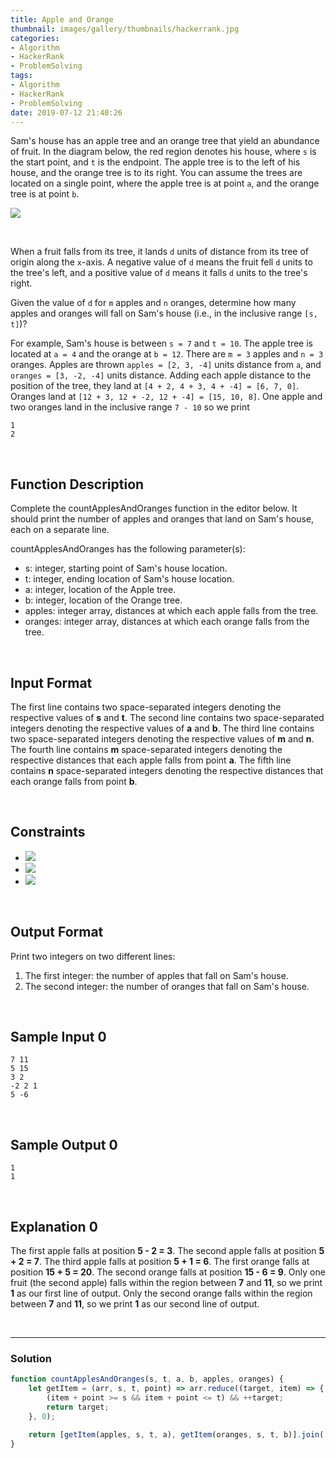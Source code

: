 ```yaml
---
title: Apple and Orange
thumbnail: images/gallery/thumbnails/hackerrank.jpg
categories:
- Algorithm
- HackerRank
- ProblemSolving
tags:
- Algorithm
- HackerRank
- ProblemSolving
date: 2019-07-12 21:40:26
---
```

  
  

Sam's house has an apple tree and an orange tree that yield an abundance of fruit. In the diagram below, the red region denotes his house, where `s` is the start point, and `t` is the endpoint. 
The apple tree is to the left of his house, and the orange tree is to its right. 
You can assume the trees are located on a single point, where the apple tree is at point `a`, and the orange tree is at point `b`.

![](https://github.com/alleyful/algorithm-solutions/raw/master/HackerRank/ProblemSolving/images/appleandOrange.png)

<br/>
<!-- more -->

When a fruit falls from its tree, it lands `d` units of distance from its tree of origin along the `x`-axis. A negative value of `d` means the fruit fell `d` units to the tree's left, and a positive value of `d` means it falls `d` units to the tree's right.

Given the value of `d` for `m` apples and `n` oranges, determine how many apples and oranges will fall on Sam's house (i.e., in the inclusive range `[s, t]`)?

For example, Sam's house is between `s = 7` and `t = 10`. The apple tree is located at `a = 4` and the orange at `b = 12`. 
There are `m = 3` apples and `n = 3` oranges. Apples are thrown `apples = [2, 3, -4]` units distance from `a`, and `oranges = [3, -2, -4]` units distance. 
Adding each apple distance to the position of the tree, they land at `[4 + 2, 4 + 3, 4 + -4] = [6, 7, 0]`. Oranges land at `[12 + 3, 12 + -2, 12 + -4] = [15, 10, 8]`. One apple and two oranges land in the inclusive range `7 - 10` so we print
```
1
2
```

<br/>

## Function Description

Complete the countApplesAndOranges function in the editor below. It should print the number of apples and oranges that land on Sam's house, each on a separate line.

countApplesAndOranges has the following parameter(s):

- s: integer, starting point of Sam's house location.
- t: integer, ending location of Sam's house location.
- a: integer, location of the Apple tree.
- b: integer, location of the Orange tree.
- apples: integer array, distances at which each apple falls from the tree.
- oranges: integer array, distances at which each orange falls from the tree.

<br/>

## Input Format

The first line contains two space-separated integers denoting the respective values of **s** and **t**. 
The second line contains two space-separated integers denoting the respective values of **a** and **b**. 
The third line contains two space-separated integers denoting the respective values of **m** and **n**. 
The fourth line contains **m** space-separated integers denoting the respective distances that each apple falls from point **a**. 
The fifth line contains **n** space-separated integers denoting the respective distances that each orange falls from point **b**.

<br/>

## Constraints
- ![](https://latex.codecogs.com/gif.latex?1\leq&space;s,&space;t,&space;a,&space;b,&space;m,&space;n\leq&space;10^{5})
- ![](https://latex.codecogs.com/gif.latex?-10^{5}\leq&space;d\leq&space;10^{5})
- ![](https://latex.codecogs.com/gif.latex?a<&space;s<&space;t<&space;b)

<br/>

## Output Format

Print two integers on two different lines:

1. The first integer: the number of apples that fall on Sam's house.
2. The second integer: the number of oranges that fall on Sam's house.

<br/>

## Sample Input 0
```
7 11
5 15
3 2
-2 2 1
5 -6
```

<br/>

## Sample Output 0
```
1
1
```

<br/>

## Explanation 0

The first apple falls at position **5 - 2 = 3**. 
The second apple falls at position **5 + 2 = 7**. 
The third apple falls at position **5 + 1 = 6**. 
The first orange falls at position **15 + 5 = 20**. 
The second orange falls at position **15 - 6 = 9**. 
Only one fruit (the second apple) falls within the region between **7** and **11**, so we print **1** as our first line of output. 
Only the second orange falls within the region between **7** and **11**, so we print **1** as our second line of output.

<br/>

---

### Solution

```javascript
function countApplesAndOranges(s, t, a, b, apples, oranges) {
    let getItem = (arr, s, t, point) => arr.reduce((target, item) => {
        (item + point >= s && item + point <= t) && ++target;
        return target;
    }, 0);

    return [getItem(apples, s, t, a), getItem(oranges, s, t, b)].join('\n');
}
```